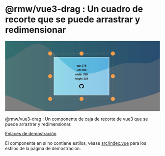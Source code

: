 # @rmw/vue3-drag : Un cuadro de recorte que se puede arrastrar y redimensionar

![](https://raw.githubusercontent.com/rmw-lib/vue3-drag/master/demo.webp)

@rmw/vue3-drag : Un componente de caja de recorte de vue3 que se puede arrastrar y redimensionar.

[Enlaces de demostración](https://rmw-lib.github.io/vue3-drag/)

El componente en sí no contiene estilos, véase [src/index.vue](https://github.com/rmw-lib/vue3-drag/blob/master/src/index.vue) para los estilos de la página de demostración.